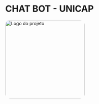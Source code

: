 # CHAT BOT - UNICAP
<img src="[C:\Users\LORENA\Downloads\Image](https://www.google.com/url?sa=i&url=https%3A%2F%2Fwww.agenciamestre.com%2Fferramentas%2Ffacebook-chatbots%2F&psig=AOvVaw0d-SmR2_LwuHn88oeXTa5-&ust=1756934240408000&source=images&cd=vfe&opi=89978449&ved=0CBUQjRxqFwoTCPDvjKCAu48DFQAAAAAdAAAAABAE)" alt="Logo do projeto" width="250" style="border-radius: 15px;">
